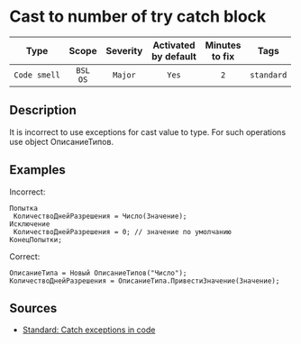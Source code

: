 # Cast to number of try catch block

| Type | Scope | Severity | Activated<br/>by default | Minutes<br/>to fix | Tags |
| :-: | :-: | :-: | :-: | :-: | :-: |
| `Code smell` | `BSL`<br/>`OS` | `Major` | `Yes` | `2` | `standard` |

<!-- Блоки выше заполняются автоматически, не трогать -->
## Description

It is incorrect to use exceptions for cast value to type. For such operations use object ОписаниеТипов.

## Examples

Incorrect:

```bsl
Попытка
 КоличествоДнейРазрешения = Число(Значение);
Исключение
 КоличествоДнейРазрешения = 0; // значение по умолчанию
КонецПопытки;
```

Correct:

```bsl
ОписаниеТипа = Новый ОписаниеТипов("Число");
КоличествоДнейРазрешения = ОписаниеТипа.ПривестиЗначение(Значение);
```

## Sources

* [Standard: Catch exceptions in code](https://its.1c.ru/db/v8std#content:499:hdoc)
